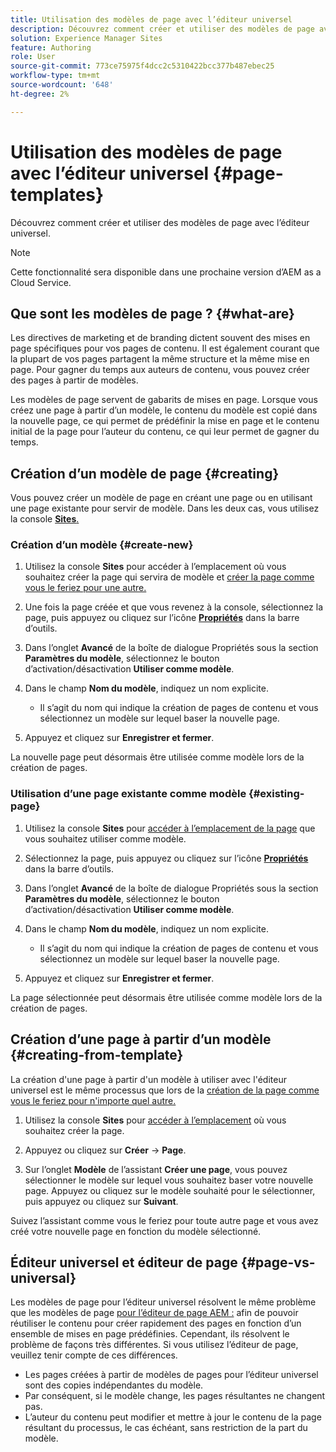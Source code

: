 ```yaml
---
title: Utilisation des modèles de page avec l’éditeur universel
description: Découvrez comment créer et utiliser des modèles de page avec l’éditeur universel.
solution: Experience Manager Sites
feature: Authoring
role: User
source-git-commit: 773ce75975f4dcc2c5310422bcc377b487ebec25
workflow-type: tm+mt
source-wordcount: '648'
ht-degree: 2%

---
```



# Utilisation des modèles de page avec l’éditeur universel {#page-templates}

Découvrez comment créer et utiliser des modèles de page avec l’éditeur universel.

>[!NOTE]
>
>Cette fonctionnalité sera disponible dans une prochaine version d’AEM as a Cloud Service.

## Que sont les modèles de page ? {#what-are}

Les directives de marketing et de branding dictent souvent des mises en page spécifiques pour vos pages de contenu. Il est également courant que la plupart de vos pages partagent la même structure et la même mise en page. Pour gagner du temps aux auteurs de contenu, vous pouvez créer des pages à partir de modèles.

Les modèles de page servent de gabarits de mises en page. Lorsque vous créez une page à partir d’un modèle, le contenu du modèle est copié dans la nouvelle page, ce qui permet de prédéfinir la mise en page et le contenu initial de la page pour l’auteur du contenu, ce qui leur permet de gagner du temps.

## Création d’un modèle de page {#creating}

Vous pouvez créer un modèle de page en créant une page ou en utilisant une page existante pour servir de modèle. Dans les deux cas, vous utilisez la console [**Sites**.](/help/sites-cloud/authoring/sites-console/introduction.md)

### Création d’un modèle {#create-new}

1. Utilisez la console **Sites** pour accéder à l’emplacement où vous souhaitez créer la page qui servira de modèle et [créer la page comme vous le feriez pour une autre.](/help/sites-cloud/authoring/sites-console/creating-pages.md)

1. Une fois la page créée et que vous revenez à la console, sélectionnez la page, puis appuyez ou cliquez sur l’icône [**Propriétés**](/help/sites-cloud/authoring/sites-console/page-properties.md) dans la barre d’outils.

1. Dans l’onglet **Avancé** de la boîte de dialogue Propriétés sous la section **Paramètres du modèle**, sélectionnez le bouton d’activation/désactivation **Utiliser comme modèle**.

1. Dans le champ **Nom du modèle**, indiquez un nom explicite.

   * Il s’agit du nom qui indique la création de pages de contenu et vous sélectionnez un modèle sur lequel baser la nouvelle page.

1. Appuyez et cliquez sur **Enregistrer et fermer**.

La nouvelle page peut désormais être utilisée comme modèle lors de la création de pages.

### Utilisation d’une page existante comme modèle {#existing-page}

1. Utilisez la console **Sites** pour [ accéder à l’emplacement de la page](/help/sites-cloud/authoring/sites-console/introduction.md#selecting-resources) que vous souhaitez utiliser comme modèle.

1. Sélectionnez la page, puis appuyez ou cliquez sur l’icône [**Propriétés**](/help/sites-cloud/authoring/sites-console/page-properties.md) dans la barre d’outils.

1. Dans l’onglet **Avancé** de la boîte de dialogue Propriétés sous la section **Paramètres du modèle**, sélectionnez le bouton d’activation/désactivation **Utiliser comme modèle**.

1. Dans le champ **Nom du modèle**, indiquez un nom explicite.

   * Il s’agit du nom qui indique la création de pages de contenu et vous sélectionnez un modèle sur lequel baser la nouvelle page.

1. Appuyez et cliquez sur **Enregistrer et fermer**.

La page sélectionnée peut désormais être utilisée comme modèle lors de la création de pages.

## Création d’une page à partir d’un modèle {#creating-from-template}

La création d&#39;une page à partir d&#39;un modèle à utiliser avec l&#39;éditeur universel est le même processus que lors de la [création de la page comme vous le feriez pour n&#39;importe quel autre.](/help/sites-cloud/authoring/sites-console/creating-pages.md)

1. Utilisez la console **Sites** pour [ accéder à l’emplacement](/help/sites-cloud/authoring/sites-console/introduction.md#selecting-resources) où vous souhaitez créer la page.

1. Appuyez ou cliquez sur **Créer** -> **Page**.

1. Sur l’onglet **Modèle** de l’assistant **Créer une page**, vous pouvez sélectionner le modèle sur lequel vous souhaitez baser votre nouvelle page. Appuyez ou cliquez sur le modèle souhaité pour le sélectionner, puis appuyez ou cliquez sur **Suivant**.

Suivez l’assistant comme vous le feriez pour toute autre page et vous avez créé votre nouvelle page en fonction du modèle sélectionné.

## Éditeur universel et éditeur de page {#page-vs-universal}

Les modèles de page pour l’éditeur universel résolvent le même problème que les modèles de page [pour l’éditeur de page AEM :](/help/sites-cloud/authoring/page-editor/templates.md) afin de pouvoir réutiliser le contenu pour créer rapidement des pages en fonction d’un ensemble de mises en page prédéfinies. Cependant, ils résolvent le problème de façons très différentes. Si vous utilisez l’éditeur de page, veuillez tenir compte de ces différences.

* Les pages créées à partir de modèles de pages pour l’éditeur universel sont des copies indépendantes du modèle.
* Par conséquent, si le modèle change, les pages résultantes ne changent pas.
* L’auteur du contenu peut modifier et mettre à jour le contenu de la page résultant du processus, le cas échéant, sans restriction de la part du modèle.
